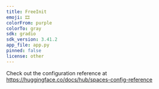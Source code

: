 ```yaml
---
title: FreeInit
emoji: 🎞
colorFrom: purple
colorTo: gray
sdk: gradio
sdk_version: 3.41.2
app_file: app.py
pinned: false
license: other
---
```


Check out the configuration reference at https://huggingface.co/docs/hub/spaces-config-reference
